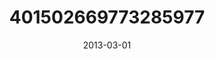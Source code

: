 ---
title: "401502669773285977"
image: "2013-03-01 07.21.09 401502669773285977_46248401"
date: "2013-03-01"
type: "photo"
---